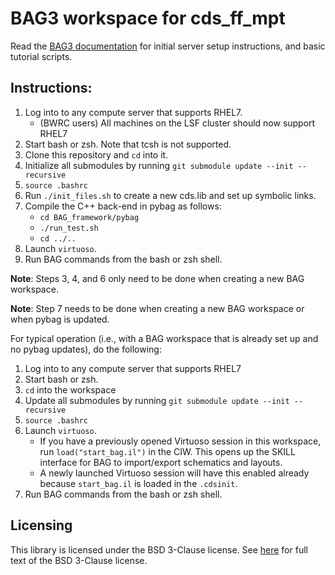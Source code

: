 # BAG3 workspace for cds_ff_mpt

Read the [BAG3 documentation](https://bag3-readthedocs.readthedocs.io/en/latest/) for initial server setup instructions, and basic tutorial scripts.

## Instructions:
1. Log into to any compute server that supports RHEL7.
    - (BWRC users) All machines on the LSF cluster should now support RHEL7
2. Start bash or zsh. Note that tcsh is not supported.
3. Clone this repository and `cd` into it.
4. Initialize all submodules by running `git submodule update --init --recursive`
5. `source .bashrc`
6. Run `./init_files.sh` to create a new cds.lib and set up symbolic links.
7. Compile the C++ back-end in pybag as follows:
    - `cd BAG_framework/pybag`
    - `./run_test.sh`
    - `cd ../..`
8. Launch `virtuoso`.
9. Run BAG commands from the bash or zsh shell.

**Note**: Steps 3, 4, and 6 only need to be done when creating a new BAG workspace.

**Note**: Step 7 needs to be done when creating a new BAG workspace or when pybag is updated.

For typical operation (i.e., with a BAG workspace that is already set up and no pybag updates), do the following:

1. Log into to any compute server that supports RHEL7
2. Start bash or zsh.
3. `cd` into the workspace
4. Update all submodules by running `git submodule update --init --recursive`
5. `source .bashrc`
6. Launch `virtuoso`.
    - If you have a previously opened Virtuoso session in this workspace, run `load("start_bag.il")` in the CIW. This opens up the SKILL interface for BAG to import/export schematics and layouts.
    - A newly launched Virtuoso session will have this enabled already because `start_bag.il` is loaded in the `.cdsinit`.
7. Run BAG commands from the bash or zsh shell.


## Licensing

This library is licensed under the BSD 3-Clause license.  See [here](LICENSE) for full text of the
BSD 3-Clause license.
